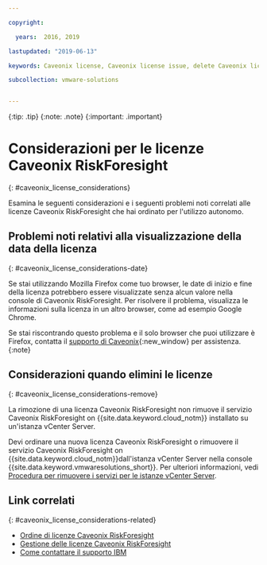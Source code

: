 ```yaml
---

copyright:

  years:  2016, 2019

lastupdated: "2019-06-13"

keywords: Caveonix license, Caveonix license issue, delete Caveonix license

subcollection: vmware-solutions


---
```


{:tip: .tip}
{:note: .note}
{:important: .important}

# Considerazioni per le licenze Caveonix RiskForesight
{: #caveonix_license_considerations}

Esamina le seguenti considerazioni e i seguenti problemi noti correlati alle licenze Caveonix RiskForesight che hai ordinato per l'utilizzo autonomo.

## Problemi noti relativi alla visualizzazione della data della licenza
{: #caveonix_license_considerations-date}

Se stai utilizzando Mozilla Firefox come tuo browser, le date di inizio e fine della licenza potrebbero essere visualizzate senza alcun valore nella console di Caveonix RiskForesight. Per risolvere il problema, visualizza le informazioni sulla licenza in un altro browser, come ad esempio Google Chrome.

Se stai riscontrando questo problema e il solo browser che puoi utilizzare è Firefox, contatta il [supporto di Caveonix](https://www.caveonix.com/support/){:new_window} per assistenza.
{:note}

## Considerazioni quando elimini le licenze
{: #caveonix_license_considerations-remove}

La rimozione di una licenza Caveonix RiskForesight non rimuove il servizio Caveonix RiskForesight on {{site.data.keyword.cloud_notm}} installato su un'istanza vCenter Server.

Devi ordinare una nuova licenza Caveonix RiskForesight o rimuovere il servizio Caveonix RiskForesight on {{site.data.keyword.cloud_notm}}dall'istanza vCenter Server nella console {{site.data.keyword.vmwaresolutions_short}}. Per ulteriori informazioni, vedi [Procedura per rimuovere i servizi per le istanze vCenter Server](/docs/services/vmwaresolutions/services?topic=vmware-solutions-vc_addingremovingservices#vc_addingremovingservices-removing-procedure).

## Link correlati
{: #caveonix_license_considerations-related}

* [Ordine di licenze Caveonix RiskForesight](/docs/services/vmwaresolutions/services?topic=vmware-solutions-caveonix_license_ordering)
* [Gestione delle licenze Caveonix RiskForesight](/docs/services/vmwaresolutions/services?topic=vmware-solutions-caveonix_license_managing)
* [Come contattare il supporto IBM](/docs/services/vmwaresolutions/vmonic?topic=vmware-solutions-trbl_support)

